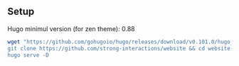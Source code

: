 
## Setup

Hugo minimul version (for zen theme): 0.88

```sh
wget "https://github.com/gohugoio/hugo/releases/download/v0.101.0/hugo_0.101.0_Linux-64bit.deb -O hugo.deb && sudo dpkg -i hugo.deb
git clone https://github.com/strong-interactions/website && cd website
hugo serve -D
```

